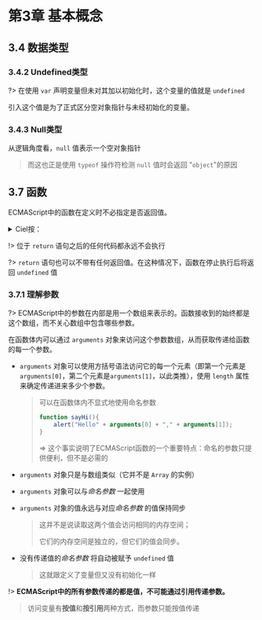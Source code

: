 # 第3章 基本概念

## 3.4 数据类型

### 3.4.2 Undefined类型

?> 在使用 `var` 声明变量但未对其加以初始化时，这个变量的值就是 `undefined` 



引入这个值是为了正式区分空对象指针与未经初始化的变量。



### 3.4.3 Null类型

从逻辑角度看，`null` 值表示一个空对象指针

> 而这也正是使用 `typeof` 操作符检测 `null` 值时会返回 "`object`"的原因

## 3.7 函数

ECMAScript中的函数在定义时不必指定是否返回值。

<details>
<summary>Ciel按：</summary>

这样这个函数的值就会是 `undefined`
</details>

!> 位于 `return` 语句之后的任何代码都永远不会执行

?> `return` 语句也可以不带有任何返回值。在这种情况下，函数在停止执行后将返回 `undefined` 值



### 3.7.1 理解参数

?> ECMAScript中的参数在内部是用一个数组来表示的。函数接收到的始终都是这个数组，而不关心数组中包含哪些参数。

在函数体内可以通过 `arguments` 对象来访问这个参数数组，从而获取传递给函数的每一个参数。

- `arguments` 对象可以使用方括号语法访问它的每一个元素（即第一个元素是 `arguments[0]`，第二个元素是`arguments[1]`，以此类推），使用 `length` 属性来确定传递进来多少个参数。

  > 可以在函数体内不显式地使用命名参数
  >
  > ```javascript
  > function sayHi(){
  > 	alert("Hello" + arguments[0] + "," + arguments[1]);
  > }
  > ```
  >
  > => 这个事实说明了ECMAScript函数的一个重要特点：命名的参数只提供便利，但不是必需的

- `arguments` 对象只是与数组类似（它并不是 `Array` 的实例）

- `arguments` 对象可以与*命名参数* 一起使用

- `arguments` 对象的值永远与对应*命名参数* 的值保持同步

  > 这并不是说读取这两个值会访问相同的内存空间；
  >
  > 它们的内存空间是独立的，但它们的值会同步。

- 没有传递值的*命名参数* 将自动被赋予 `undefined` 值

  > 这就跟定义了变量但又没有初始化一样

!> **ECMAScript中的所有参数传递的都是值，不可能通过引用传递参数。**

> 访问变量有**按值**和**按引用**两种方式，而参数只能按值传递